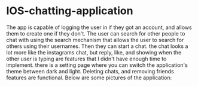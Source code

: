# IOS-chatting-application
The app is capable of logging the user in if they got an account, and allows them to create one if they don't. The user can search for other people to chat with using the search mechanism that allows the user to search for others using their usernames. Then they can start a chat. the chat looks a lot more like the instagrams chat, but reply, like, and showing when the other user is typing are features that I didn't have enough time to implement. there is a setting page where you can switch the application's theme between dark and light. Deleting chats, and removing friends features are functional. Below are some pictures of the application: 
